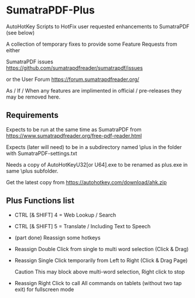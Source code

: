 # SumatraPDF-Plus
AutoHotKey Scripts to HotFix user requested enhancements to SumatraPDF (see below)

A collection of temporary fixes to provide some Feature Requests from either

SumatraPDF issues https://github.com/sumatrapdfreader/sumatrapdf/issues

or the User Forum https://forum.sumatrapdfreader.org/

As / If / When any features are implimented in official / pre-releases they may be removed here.

Requirements
------------
Expects to be run at the same time as SumatraPDF from https://www.sumatrapdfreader.org/free-pdf-reader.html

Expects (later will need) to be in a subdirectory named \plus in the folder with SumatraPDF-settings.txt

Needs a copy of AutoHotKeyU32[or U64].exe to be renamed as plus.exe in same \plus subfolder.

Get the latest copy from https://autohotkey.com/download/ahk.zip

 Plus Functions list
--------------------
   +  CTRL [& SHIFT] 4 = Web Lookup / Search
   +  CTRL [& SHIFT] 5 = Translate / Including Text to Speech
   +  (part done) Reassign some hotkeys
   +  Reassign Double Click from single to multi word selection (Click & Drag)
   +  Reassign Single Click temporarily from Left to Right (Click & Drag Page)
   
      Caution This may block above multi-word selection, Right click to stop
   +  Reassign Right Click to call All commands on tablets (without two tap exit) for fullscreen mode
